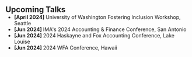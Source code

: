  
<h2 id="talks" style="margin: 2px 0px 0px;"> <br> 
<br> Upcoming Talks </h2>

<ul style="margin:0 0 5px;">
 <li><autocolor> <strong> [April 2024] </strong>  University of Washington Fostering Inclusion Workshop, Seattle  </autocolor></li>
 <li><autocolor> <strong> [Jun 2024] </strong>  IMA's 2024 Accounting & Finance Conference, San Antonio  </autocolor></li>
 <li><autocolor> <strong> [Jun 2024] </strong>  2024 Haskayne and Fox Accounting Conference, Lake Louise  </autocolor></li>
<li><autocolor> <strong> [Jun 2024] </strong>  2024 WFA Conference, Hawaii  </autocolor></li>
</ul>
